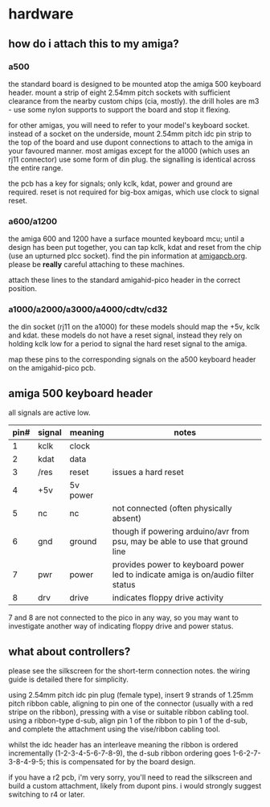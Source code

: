 # hardware

## how do i attach this to my amiga?

### a500

the standard board is designed to be mounted atop the amiga 500 keyboard header. mount a strip of eight 2.54mm pitch sockets with sufficient clearance from the nearby custom chips (cia, mostly). the drill holes are m3 - use some nylon supports to support the board and stop it flexing.

for other amigas, you will need to refer to your model's keyboard socket. instead of a socket on the underside, mount 2.54mm pitch idc pin strip to the top of the board and use dupont connections to attach to the amiga in your favoured manner. most amigas except for the a1000 (which uses an rj11 connector) use some form of din plug. the signalling is identical across the entire range.

the pcb has a key for signals; only kclk, kdat, power and ground are required. reset is not required for big-box amigas, which use clock to signal reset.

### a600/a1200

the amiga 600 and 1200 have a surface mounted keyboard mcu; until a design has been put together, you can tap kclk, kdat and reset from the chip (use an upturned plcc socket). find the pin information at [amigapcb.org](https://www.amigapcb.org/). please be **really** careful attaching to these machines.

attach these lines to the standard amigahid-pico header in the correct position.

### a1000/a2000/a3000/a4000/cdtv/cd32

the din socket (rj11 on the a1000) for these models should map the +5v, kclk and kdat. these models do not have a reset signal, instead they rely on holding kclk low for a period to signal the hard reset signal to the amiga.

map these pins to the corresponding signals on the a500 keyboard header on the amigahid-pico pcb.

## amiga 500 keyboard header

all signals are active low.

| pin# | signal | meaning  | notes |
|------|--------|----------|-------|
| 1    | kclk   | clock    |       |
| 2    | kdat   | data     |       |
| 3    | /res   | reset    | issues a hard reset |
| 4    | +5v    | 5v power |       |
| 5    | nc     | nc       | not connected (often physically absent) |
| 6    | gnd    | ground   | though if powering arduino/avr from psu, may be able to use that ground line |
| 7    | pwr    | power    | provides power to keyboard power led to indicate amiga is on/audio filter status |
| 8    | drv    | drive    | indicates floppy drive activity |

7 and 8 are not connected to the pico in any way, so you may want to investigate another way of indicating floppy drive and power status.

## what about controllers?

please see the silkscreen for the short-term connection notes. the wiring guide is detailed there for simplicity.

using 2.54mm pitch idc pin plug (female type), insert 9 strands of 1.25mm pitch ribbon cable, aligning to pin one of the connector (usually with a red stripe on the ribbon), pressing with a vise or suitable ribbon cabling tool. using a ribbon-type d-sub, align pin 1 of the ribbon to pin 1 of the d-sub, and complete the attachment using the vise/ribbon cabling tool.

whilst the idc header has an interleave meaning the ribbon is ordered incrementally (1-2-3-4-5-6-7-8-9), the d-sub ribbon ordering goes 1-6-2-7-3-8-4-9-5; this is compensated for by the board design.

if you have a r2 pcb, i'm very sorry, you'll need to read the silkscreen and build a custom attachment, likely from dupont pins. i would strongly suggest switching to r4 or later.
